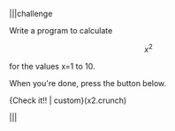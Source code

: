 |||challenge

Write a program to calculate 

$$
x^2
$$

for the values x=1 to 10.

When you're done, press the button below.

{Check it!! | custom}(x2.crunch)

|||